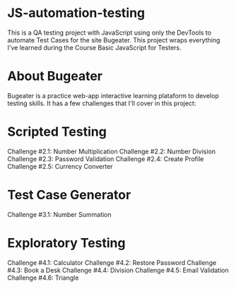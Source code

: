 # JS-automation-testing

This is a QA testing project with JavaScript using only the DevTools to automate Test Cases for the site Bugeater. This project wraps everything I've learned during the Course Basic JavaScript for Testers. 

# About Bugeater

Bugeater is a practice web-app interactive learning plataform to develop testing skills. It has a few challenges that I'll cover in this project: 

# Scripted Testing
Challenge #2.1: Number Multiplication
Challenge #2.2: Number Division
Challenge #2.3: Password Validation
Challenge #2.4: Create Profile
Challenge #2.5: Currency Converter

# Test Case Generator
Challenge #3.1: Number Summation

# Exploratory Testing
Challenge #4.1: Calculator
Challenge #4.2: Restore Password
Challenge #4.3: Book a Desk
Challenge #4.4: Division
Challenge #4.5: Email Validation
Challenge #4.6: Triangle